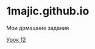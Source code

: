 # 1majic.github.io
Мои домашние задания


[Урок 12](https://1majic.github.io/html/index.html"Сайт")

